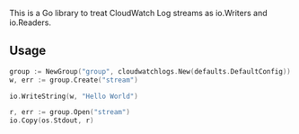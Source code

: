 This is a Go library to treat CloudWatch Log streams as io.Writers and io.Readers.


## Usage

```go
group := NewGroup("group", cloudwatchlogs.New(defaults.DefaultConfig))
w, err := group.Create("stream")

io.WriteString(w, "Hello World")

r, err := group.Open("stream")
io.Copy(os.Stdout, r)
```
